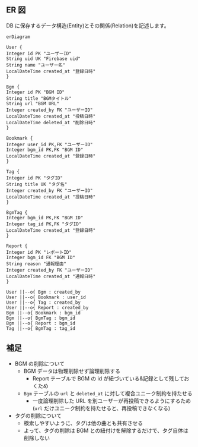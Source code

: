## ER 図

DB に保存するデータ構造(Entity)とその関係(Relation)を記述します。

```mermaid
erDiagram

User {
Integer id PK "ユーザーID"
String uid UK "Firebase uid"
String name "ユーザー名"
LocalDateTime created_at "登録日時"
}

Bgm {
Integer id PK "BGM ID"
String title "BGMタイトル"
String url "BGM URL"
Integer created_by FK "ユーザーID"
LocalDateTime created_at "投稿日時"
LocalDateTime deleted_at "削除日時"
}

Bookmark {
Integer user_id PK,FK "ユーザーID"
Integer bgm_id PK,FK "BGM ID"
LocalDateTime created_at "登録日時"
}

Tag {
Integer id PK "タグID"
String title UK "タグ名"
Integer created_by FK "ユーザーID"
LocalDateTime created_at "投稿日時"
}

BgmTag {
Integer bgm_id PK,FK "BGM ID"
Integer tag_id PK,FK "タグID"
LocalDateTime created_at "登録日時"
}

Report {
Integer id PK "レポートID"
Integer bgm_id FK "BGM ID"
String reason "通報理由"
Integer created_by FK "ユーザーID"
LocalDateTime created_at "通報日時"
}

User ||--o{ Bgm : created_by
User ||--o{ Bookmark : user_id
User ||--o{ Tag : created_by
User ||--o{ Report : created_by
Bgm ||--o{ Bookmark : bgm_id
Bgm ||--o{ BgmTag : bgm_id
Bgm ||--o{ Report : bgm_id
Tag ||--o{ BgmTag : tag_id
```

## 補足

- BGM の削除について
  - BGM データは物理削除せず論理削除する
    - Report テーブルで BGM の id が紐づいている&記録として残しておくため
  - `Bgm` テーブルの `url` と `deleted_at` に対して複合ユニーク制約を持たせる
    - 一度論理削除した URL を別ユーザーが再投稿できるようにするため(`url` だけユニーク制約を持たせると、再投稿できなくなる)
- タグの削除について
  - 検索しやすいように、タグは他の曲とも共有させる
  - よって、タグの削除は BGM との紐付けを解除するだけで、タグ自体は削除しない
